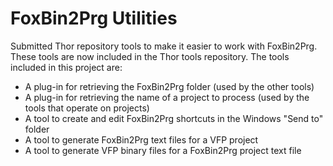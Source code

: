 # FoxBin2Prg Utilities  

Submitted Thor repository tools to make it easier to work with FoxBin2Prg.  
These tools are now included in the Thor tools repository. The tools included in this project are:
 - A plug-in for retrieving the FoxBin2Prg folder (used by the other tools)
 - A plug-in for retrieving the name of a project to process (used by the tools that operate on projects)
 - A tool to create and edit FoxBin2Prg shortcuts in the Windows "Send to" folder
 - A tool to generate FoxBin2Prg text files for a VFP project
 - A tool to generate VFP binary files for a FoxBin2Prg project text file
 